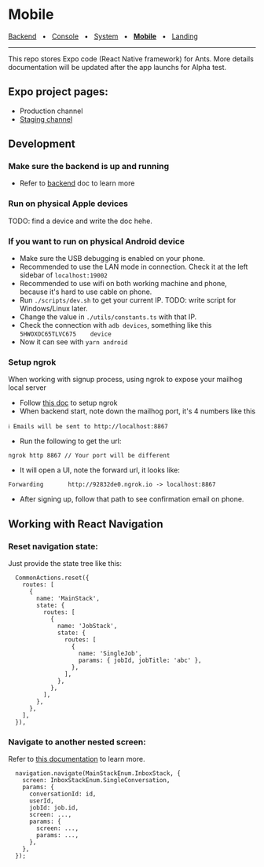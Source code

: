 # Mobile

[Backend](https://github.com/getants/backend#readme) &nbsp;&nbsp;•&nbsp;&nbsp; [Console](https://github.com/getants/console#readme) &nbsp;&nbsp;•&nbsp;&nbsp; [System](https://github.com/getants/system#readme) &nbsp;&nbsp;•&nbsp;&nbsp; **[Mobile](https://github.com/getants/mobile#readme)** &nbsp;&nbsp;•&nbsp;&nbsp; [Landing](https://github.com/getants/landing#readme)

---

This repo stores Expo code (React Native framework) for Ants. More details documentation will be updated after the app launchs for Alpha test.

## Expo project pages:

- Production channel
- [Staging channel](https://expo.io/@getants/getants?release-channel=staging)

## Development

### Make sure the backend is up and running

- Refer to [backend](https://github.com/getants/backend#readme) doc to learn more

### Run on physical Apple devices
TODO: find a device and write the doc hehe.

### If you want to run on physical Android device

- Make sure the USB debugging is enabled on your phone.
- Recommended to use the LAN mode in connection. Check it at the left sidebar of `localhost:19002`
- Recommended to use wifi on both working machine and phone, because it's hard to use cable on phone.
- Run `./scripts/dev.sh` to get your current IP. TODO: write script for Windows/Linux later.
- Change the value in `./utils/constants.ts` with that IP.
- Check the connection with `adb devices`, something like this `5HWOXOC65TLVC675	device`
- Now it can see with `yarn android`

### Setup ngrok

When working with signup process, using ngrok to expose your mailhog local server

- Follow [this doc](https://ngrok.com/download) to setup ngrok
- When backend start, note down the mailhog port, it's 4 numbers like this
```
ℹ Emails will be sent to http://localhost:8867
```
- Run the following to get the url:
```
ngrok http 8867 // Your port will be different
```
- It will open a UI, note the forward url, it looks like:
```
Forwarding       http://92832de0.ngrok.io -> localhost:8867
```
- After signing up, follow that path to see confirmation email on phone.

## Working with React Navigation

### Reset navigation state:

Just provide the state tree like this:

```
  CommonActions.reset({
    routes: [
      {
        name: 'MainStack',
        state: {
          routes: [
            {
              name: 'JobStack',
              state: {
                routes: [
                  {
                    name: 'SingleJob',
                    params: { jobId, jobTitle: 'abc' },
                  },
                ],
              },
            },
          ],
        },
      },
    ],
  }),
```

### Navigate to another nested screen:

Refer to [this documentation](https://reactnavigation.org/docs/nesting-navigators) to learn more.

```
  navigation.navigate(MainStackEnum.InboxStack, {
    screen: InboxStackEnum.SingleConversation,
    params: {
      conversationId: id,
      userId,
      jobId: job.id,
      screen: ...,
      params: {
        screen: ...,
        params: ...,
      },
    },
  });
```
